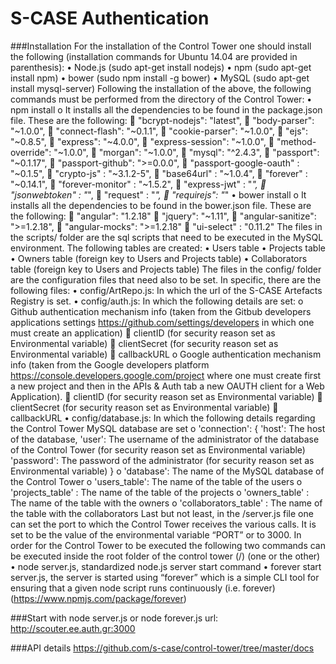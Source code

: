 # S-CASE Authentication

###Installation
For the installation of the Control Tower one should install the following (installation commands for Ubuntu 14.04 are provided in parenthesis): 
•	Node.js (sudo apt-get install nodejs)
•	npm (sudo apt-get install npm)
•	bower (sudo npm install -g bower)
•	MySQL (sudo apt-get install mysql-server)
Following the installation of the above, the following commands must be performed from the directory of the Control Tower: 
•	npm install
o	It installs all the dependencies to be found in the package.json file. These are the following: 
	"bcrypt-nodejs": "latest",
	"body-parser": "~1.0.0",
	"connect-flash": "~0.1.1",
	"cookie-parser": "~1.0.0",
	"ejs": "~0.8.5",
	"express": "~4.0.0",
	"express-session": "~1.0.0",
	"method-override": "~1.0.0",
	"morgan": "~1.0.0",
	"mysql": "^2.4.3",
	"passport": "~0.1.17",
	"passport-github": ">=0.0.0",
	"passport-google-oauth" : "~0.1.5",
	"crypto-js" : "~3.1.2-5",
	"base64url" : "~1.0.4",
	"forever"   : "~0.14.1",
	"forever-monitor" : "~1.5.2",
	"express-jwt" : "*",
	"jsonwebtoken" : "*",
	"request" : "*",
	"requirejs": "*"
•	bower install
o	It installs all the dependencies to be found in the bower.json file. These are the following: 
	"angular": "1.2.18"
	"jquery": "~1.11",
	"angular-sanitize": ">=1.2.18",
	"angular-mocks": ">=1.2.18"
	"ui-select" : "0.11.2"
The files in the scripts/ folder are the sql scripts that need to be executed in the MySQL environment. The following tables are created:
•	Users table
•	Projects table
•	Owners table (foreign key to Users and Projects table)
•	Collaborators table (foreign key to Users and Projects table)
The files in the config/ folder are the configuration files that need also to be set. In specific, there are the following files:
•	config/ArtRepo.js: In which the url of the S-CASE Artefacts Registry is set.
•	config/auth.js: In which the following details are set: 
o	Github authentication mechanism info (taken from the Gitbub developers applications settings https://github.com/settings/developers in which one must create an application)
	clientID (for security reason set as Environmental variable)
	clientSecret (for security reason set as Environmental variable)
	callbackURL
o	Google authentication mechanism info (taken from the Google developers platform https://console.developers.google.com/project where one must create first a new project and then in the APIs & Auth tab a new OAUTH client for a Web Application).
	clientID (for security reason set as Environmental variable)
	clientSecret (for security reason set as Environmental variable)
	callbackURL
•	config/database.js: In which the following details regarding the Control Tower MySQL database are set
o	'connection': {
'host': The host of the database,
'user': The username of the administrator of the database of the Control Tower (for security reason set as Environmental variable)
'password': The password of the administrator (for security reason set as Environmental variable)
}
o	'database': The name of the MySQL database of the Control Tower
o	'users_table': The name of the table of the users
o	'projects_table' : The name of the table of the projects
o	'owners_table' : The name of the table with the owners
o	'collaborators_table' : The name of the table with the collaborators
Last but not least, in the /server.js file one can set the port to which the Control Tower receives the various calls. It is set to be the value of the environmental variable “PORT” or to 3000. 
In order for the Control Tower to be executed the following two commands can be executed inside the root folder of the control tower (/) (one or the other)
•	node server.js, standardized node.js server start command
•	forever start server.js, the server is started using “forever” which is a simple CLI tool for ensuring that a given node script runs continuously (i.e. forever) (https://www.npmjs.com/package/forever)


###Start with node server.js or node forever.js
url: http://scouter.ee.auth.gr:3000

###API details
https://github.com/s-case/control-tower/tree/master/docs
